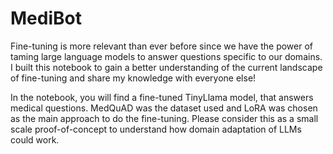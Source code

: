 # MediBot
Fine-tuning is more relevant than ever before since we have the power of taming large language models to answer questions specific to our domains. I built this notebook to gain a better understanding of the current landscape of fine-tuning and share my knowledge with everyone else! 

In the notebook, you will find a fine-tuned TinyLlama model, that answers medical questions. MedQuAD was the dataset used and LoRA was chosen as the main approach to do the fine-tuning. Please consider this as a small scale proof-of-concept to understand how domain adaptation of LLMs could work. 
